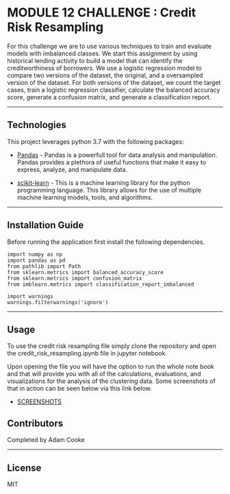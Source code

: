 # MODULE 12 CHALLENGE : Credit Risk Resampling

For this challenge we are to use various techniques to train and evaluate models with imbalanced classes. We start this assignment by using historical lending activity to build a model that can identify the creditworthiness of borrowers. We use a logistic regression model to compare two versions of the dataset, the original, and a oversampled version of the dataset. For both versions of the dataset, we count the target cases, train a logistic regression classifier, calculate the balanced accuracy score, generate a confusion matrix, and generate a classification report.




---

## Technologies

This project leverages python 3.7 with the following packages:

* [Pandas](https://github.com/google/pandas) - Pandas is a powerfull tool for data analysis and manipulation. Pandas provides a plethora of useful functions that make it easy to express, analyze, and manipulate data.


* [scikit-learn](https://scikit-learn.org/stable/) - This is a machine learning library for the python programming language. This library allows for the use of multiple machine learning models, tools, and algorithms.



---

## Installation Guide

Before running the application first install the following dependencies.

```
import numpy as np
import pandas as pd
from pathlib import Path
from sklearn.metrics import balanced_accuracy_score
from sklearn.metrics import confusion_matrix
from imblearn.metrics import classification_report_imbalanced

import warnings
warnings.filterwarnings('ignore')

```

---

## Usage

To use the credit risk resampling file simply clone the repository and open the credit_risk_resampling.ipynb file in jupyter notebook.

Upon opening the file you will have the option to run the whole note book and that will provide you with all of the calculations, evaluations, and visualizations for the analysis of the clustering data. Some screenshots of that in action can be seen below via this link below.

* [SCREENSHOTS](https://github.com/AdamCooke22/module_12/tree/main/screenshots) 

## Contributors

Completed by Adam Cooke

---

## License

MIT

